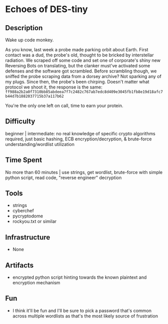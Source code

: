 # Echoes of DES-tiny

## Description
Wake up code monkey.

As you know, last week a probe made parking orbit about Earth.
First contact was a dud, the probe's old, thought to be bricked by interstellar radiation.
We scraped off some code and set one of corporate's shiny new Reversing Bots on translating, but the clanker must've activated some defenses and the software got scrambled.
Before scrambling though, we sniffed the probe scraping data from a dorsey archive? Not sparking any of my plugs. 
Since then, the probe's been chirping. Doesn't matter what protocol we shoot it, the response is the same:
`ff988a2b2a0f7310bb85abdeea7f7c2482c767ab7edc8d409e3045fb1fb8e19d18afc7b44d7b1882037715b37a117b62`

You're the only one left on call, time to earn your protein.

## Difficulty
beginner | intermediate: no real knowledge of specific crypto algorithms required, just basic hashing, ECB encryption/decryption, & brute-force understanding/wordlist utilization

## Time Spent
No more than 60 minutes | use strings, get wordlist, brute-force with simple python script, read code, "reverse engineer" decryption

## Tools
- strings
- cyberchef
- pycryptodome
- rockyou.txt or similar

## Infrastructure
- None

## Artifacts
- encrypted python script hinting towards the known plaintext and encryption mechanism

## Fun
- I think it'll be fun and I'll be sure to pick a password that's common across multiple wordlists as that's the most likely source of frustration

